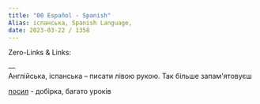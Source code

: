 ```yaml
---
title: "00 Español - Spanish"
Alias: іспанська, Spanish Language,
date: 2023-03-22 / 1358  
---
```

Zero-Links & Links:  


—  
Англійська, іспанська – писати лівою рукою. Так більше запам'ятовуєш

[посил](https://youtube.com/playlist?list=PLmCjHvvYpNqb8tiywUv0QPlN30dPFW6yq) - добірка, багато уроків
